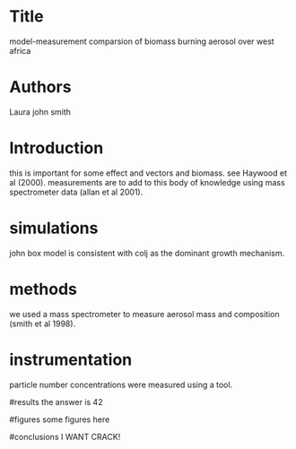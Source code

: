 # Title
model-measurement comparsion of biomass burning aerosol over west africa


# Authors
Laura
john smith

# Introduction
this is important for some effect and vectors and biomass.
see Haywood et al (2000).
measurements are to add to this body of knowledge using mass spectrometer data (allan et al 2001).

# simulations
john box model is consistent with colj as the dominant growth mechanism.

# methods
we used a mass spectrometer to measure aerosol mass and composition (smith et al 1998).

# instrumentation
particle number concentrations were measured using a tool.

#results
the answer is 42

#figures
some figures here

#conclusions
I WANT CRACK!